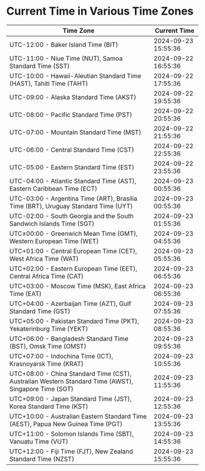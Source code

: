 # Current Time in Various Time Zones

| Time Zone | Current Time |
|-----------|--------------|
| UTC-12:00 - Baker Island Time (BIT) | 2024-09-23 15:55:36 |
| UTC-11:00 - Niue Time (NUT), Samoa Standard Time (SST) | 2024-09-22 16:55:36 |
| UTC-10:00 - Hawaii-Aleutian Standard Time (HAST), Tahiti Time (TAHT) | 2024-09-22 17:55:36 |
| UTC-09:00 - Alaska Standard Time (AKST) | 2024-09-22 19:55:36 |
| UTC-08:00 - Pacific Standard Time (PST) | 2024-09-22 20:55:36 |
| UTC-07:00 - Mountain Standard Time (MST) | 2024-09-22 21:55:36 |
| UTC-06:00 - Central Standard Time (CST) | 2024-09-22 22:55:36 |
| UTC-05:00 - Eastern Standard Time (EST) | 2024-09-22 23:55:36 |
| UTC-04:00 - Atlantic Standard Time (AST), Eastern Caribbean Time (ECT) | 2024-09-23 00:55:36 |
| UTC-03:00 - Argentina Time (ART), Brasília Time (BRT), Uruguay Standard Time (UYT) | 2024-09-23 00:55:36 |
| UTC-02:00 - South Georgia and the South Sandwich Islands Time (SGT) | 2024-09-23 01:55:36 |
| UTC±00:00 - Greenwich Mean Time (GMT), Western European Time (WET) | 2024-09-23 04:55:36 |
| UTC+01:00 - Central European Time (CET), West Africa Time (WAT) | 2024-09-23 05:55:36 |
| UTC+02:00 - Eastern European Time (EET), Central Africa Time (CAT) | 2024-09-23 06:55:36 |
| UTC+03:00 - Moscow Time (MSK), East Africa Time (EAT) | 2024-09-23 06:55:36 |
| UTC+04:00 - Azerbaijan Time (AZT), Gulf Standard Time (GST) | 2024-09-23 07:55:36 |
| UTC+05:00 - Pakistan Standard Time (PKT), Yekaterinburg Time (YEKT) | 2024-09-23 08:55:36 |
| UTC+06:00 - Bangladesh Standard Time (BST), Omsk Time (OMST) | 2024-09-23 09:55:36 |
| UTC+07:00 - Indochina Time (ICT), Krasnoyarsk Time (KRAT) | 2024-09-23 10:55:36 |
| UTC+08:00 - China Standard Time (CST), Australian Western Standard Time (AWST), Singapore Time (SGT) | 2024-09-23 11:55:36 |
| UTC+09:00 - Japan Standard Time (JST), Korea Standard Time (KST) | 2024-09-23 12:55:36 |
| UTC+10:00 - Australian Eastern Standard Time (AEST), Papua New Guinea Time (PGT) | 2024-09-23 13:55:36 |
| UTC+11:00 - Solomon Islands Time (SBT), Vanuatu Time (VUT) | 2024-09-23 14:55:36 |
| UTC+12:00 - Fiji Time (FJT), New Zealand Standard Time (NZST) | 2024-09-23 15:55:36 |
